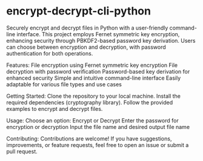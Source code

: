 # encrypt-decrypt-cli-python
Securely encrypt and decrypt files in Python with a user-friendly command-line interface. This project employs Fernet symmetric key encryption, enhancing security through PBKDF2-based password key derivation. Users can choose between encryption and decryption, with password authentication for both operations.

Features:
File encryption using Fernet symmetric key encryption
File decryption with password verification
Password-based key derivation for enhanced security
Simple and intuitive command-line interface
Easily adaptable for various file types and use cases

Getting Started:
Clone the repository to your local machine.
Install the required dependencies (cryptography library).
Follow the provided examples to encrypt and decrypt files.

Usage:
Choose an option: Encrypt or Decrypt
Enter the password for encryption or decryption
Input the file name and desired output file name

Contributing:
Contributions are welcome! If you have suggestions, improvements, or feature requests, feel free to open an issue or submit a pull request.

